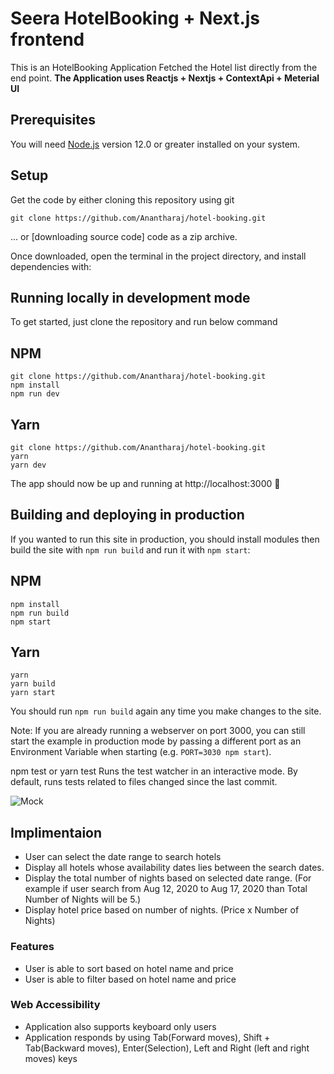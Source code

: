 # Seera HotelBooking + Next.js frontend

This is an HotelBooking Application Fetched the Hotel list directly from the end point.
**The Application uses Reactjs + Nextjs + ContextApi + Meterial UI**

## Prerequisites

You will need [Node.js](https://nodejs.org) version 12.0 or greater installed on your system.

## Setup

Get the code by either cloning this repository using git

```
git clone https://github.com/Anantharaj/hotel-booking.git
```

... or [downloading source code] code as a zip archive.

Once downloaded, open the terminal in the project directory, and install dependencies with:

## Running locally in development mode

To get started, just clone the repository and run below command

## NPM

    git clone https://github.com/Anantharaj/hotel-booking.git
    npm install
    npm run dev

## Yarn

    git clone https://github.com/Anantharaj/hotel-booking.git
    yarn
    yarn dev

The app should now be up and running at http://localhost:3000 🚀

## Building and deploying in production

If you wanted to run this site in production, you should install modules then build the site with `npm run build` and run it with `npm start`:

## NPM

    npm install
    npm run build
    npm start

## Yarn

    yarn
    yarn build
    yarn start

You should run `npm run build` again any time you make changes to the site.

Note: If you are already running a webserver on port 3000, you can still start the example in production mode by passing a different port as an Environment Variable when starting (e.g. `PORT=3030 npm start`).

npm test or yarn test
Runs the test watcher in an interactive mode.
By default, runs tests related to files changed since the last commit.

![Mock](http://res.cloudinary.com/divwiclgn/image/upload/v1501594231/code-assessment-mock_lauryh.png)

## Implimentaion

- User can select the date range to search hotels
- Display all hotels whose availability dates lies between the search dates.
- Display the total number of nights based on selected date range. (For example if user search from Aug 12, 2020 to Aug 17, 2020 than Total Number of Nights will be 5.)
- Display hotel price based on number of nights. (Price x Number of Nights)

### Features

- User is able to sort based on hotel name and price
- User is able to filter based on hotel name and price

### Web Accessibility

- Application also supports keyboard only users
- Application responds by using Tab(Forward moves), Shift + Tab(Backward moves), Enter(Selection), Left and Right (left and right moves) keys

